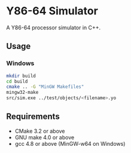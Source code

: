 # Y86-64 Simulator

A Y86-64 processor simulator in C++.

## Usage

### Windows

```bash
mkdir build
cd build
cmake .. -G "MinGW Makefiles"
mingw32-make
src/sim.exe ../test/objects/<filename>.yo
```

## Requirements

- CMake 3.2 or above
- GNU make 4.0 or above
- gcc 4.8 or above (MinGW-w64 on Windows)

